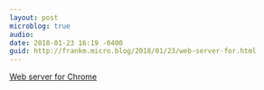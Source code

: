 ```yaml
---
layout: post
microblog: true
audio: 
date: 2018-01-23 16:19 -0400
guid: http://frankm.micro.blog/2018/01/23/web-server-for.html
---
```

 [Web server for Chrome](https://chrome.google.com/webstore/detail/web-server-for-chrome/ofhbbkphhbklhfoeikjpcbhemlocgigb)
